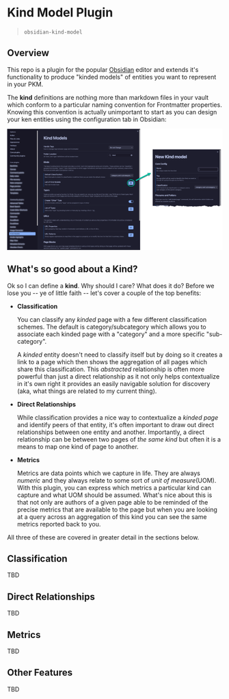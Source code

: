 # Kind Model Plugin

> `obsidian-kind-model`

## Overview

This repo is a plugin for the popular [Obsidian](https://obsidian.md) editor and extends it's functionality to produce "kinded models" of entities you want to represent in your PKM.

The **kind** definitions are nothing more than markdown files in your vault which conform to a particular naming convention for Frontmatter properties. Knowing this convention is actually unimportant to start as you can design your ken entities using the configuration tab in Obsidian:

![modal config](./kind-model-config.png)

## What's so good about a Kind?

Ok so I can define a **kind**. Why should I care? What does it do? Before we lose you -- ye of little faith -- let's cover a couple of the top benefits:

- **Classification**

  You can classify any _kinded_ page with a few different classification schemes. The default is category/subcategory which allows you to associate each kinded page with a "category" and a more specific "sub-category".

  A _kinded_ entity doesn't need to classify itself but by doing so it creates a link to a page which then shows the aggregation of all pages which share this classification. This _abstracted_ relationship is often more powerful than just a direct relationship as it not only helps contextualize in it's own right it provides an easily navigable solution for discovery (aka, what things are related to my current thing).

- **Direct Relationships**

  While classification provides a nice way to contextualize a _kinded page_ and identify peers of that entity, it's often important to draw out direct relationships between one entity and another. Importantly, a direct relationship can be between two pages of _the same kind_ but often it is a means to map one kind of page to another.

- **Metrics**

  Metrics are data points which we capture in life. They are always _numeric_ and they always relate to some sort of _unit of measure_(UOM). With this plugin, you can express which metrics a particular kind can capture and what UOM should be assumed. What's nice about this is that not only are authors of a given page able to be reminded of the precise metrics that are available to the page but when you are looking at a query across an aggregation of this kind you can see the same metrics reported back to you.

All three of these are covered in greater detail in the sections below.

## Classification

TBD

## Direct Relationships

TBD

## Metrics

TBD

## Other Features

TBD
